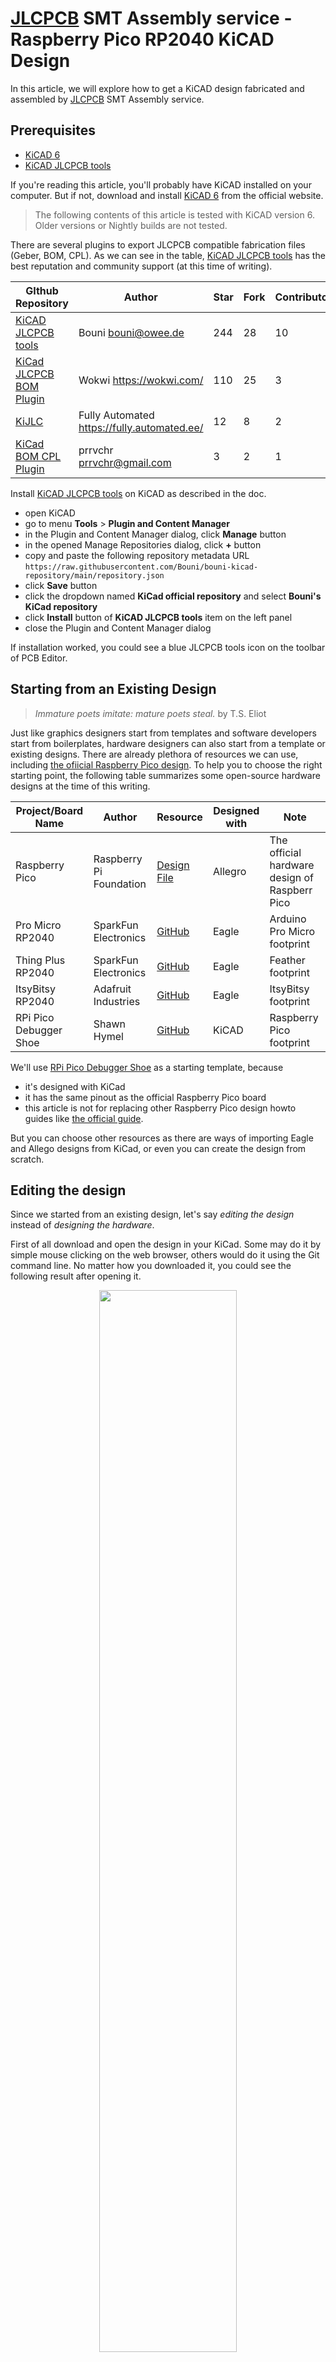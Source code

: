 # [JLCPCB][1] SMT Assembly service - Raspberry Pico RP2040 KiCAD Design

In this article, we will explore how to get a KiCAD design fabricated and assembled by [JLCPCB][1] SMT Assembly service.


## Prerequisites

* [KiCAD 6][3]
* [KiCAD JLCPCB tools][4]

If you're reading this article, you'll probably have KiCAD installed on your computer.
But if not, download and install [KiCAD 6][3] from the official website.

> The following contents of this article is tested with KiCAD version 6. Older versions or Nightly builds are not tested.

There are several plugins to export JLCPCB compatible fabrication files (Geber, BOM, CPL).
As we can see in the table, [KiCAD JLCPCB tools][4] has the best reputation and community support (at this time of writing).

GIthub Repository | Author | Star | Fork | Contributors | Last Updated
------------------|--------|------|------|--------------|-------------
[KiCAD JLCPCB tools](https://github.com/Bouni/kicad-jlcpcb-tools) | Bouni bouni@owee.de | 244 | 28 | 10 | Feb 2022
[KiCad JLCPCB BOM Plugin](https://github.com/wokwi/kicad-jlcpcb-bom-plugin) | Wokwi <https://wokwi.com/> | 110 | 25 | 3 | 2021
[KiJLC](https://github.com/fullyautomated/KiJLC) | Fully Automated <https://fully.automated.ee/> | 12 | 8 | 2 | 2021
[KiCad BOM CPL Plugin](https://github.com/prrvchr/KiCad-BOM-CPL-Plugin) | prrvchr prrvchr@gmail.com | 3 | 2 | 1 | 2020

Install [KiCAD JLCPCB tools][4] on KiCAD as described in the doc.
* open KiCAD
* go to menu **Tools** > **Plugin and Content Manager**
* in the Plugin and Content Manager dialog, click **Manage** button
* in the opened Manage Repositories dialog, click **+** button
* copy and paste the following repository metadata URL `https://raw.githubusercontent.com/Bouni/bouni-kicad-repository/main/repository.json`
* click **Save** button
* click the dropdown named **KiCad official repository** and select **Bouni's KiCad repository**
* click **Install** button of **KiCAD JLCPCB tools** item on the left panel
* close the Plugin and Content Manager dialog

If installation worked, you could see a blue JLCPCB tools icon on the toolbar of PCB Editor.


## Starting from an Existing Design

> _Immature poets imitate: mature poets steal._ by T.S. Eliot

Just like graphics designers start from templates and software developers start from boilerplates, hardware designers can also start from a template or existing designs.
There are already plethora of resources we can use, including [the ofiicial Raspberry Pico design][5].
To help you to choose the right starting point, the following table summarizes some open-source hardware designs at the time of this writing.

Project/Board Name | Author | Resource | Designed with| Note
-------------------|--------|------------|--------------|-----
Raspberry Pico | Raspberry Pi Foundation | [Design File][5] | Allegro | The official hardware design of Raspberr Pico
Pro Micro RP2040 | SparkFun Electronics | [GitHub][6] | Eagle | Arduino Pro Micro footprint
Thing Plus RP2040 | SparkFun Electronics | [GitHub][7] | Eagle | Feather footprint
ItsyBitsy RP2040 | Adafruit Industries | [GitHub][8] | Eagle | ItsyBitsy footprint
RPi Pico Debugger Shoe | Shawn Hymel | [GitHub][9] | KiCAD | Raspberry Pico footprint

We'll use [RPi Pico Debugger Shoe][2] as a starting template, because
* it's designed with KiCad
* it has the same pinout as the official Raspberry Pico board
* this article is not for replacing other Raspberry Pico design howto guides like [the official guide][10].

But you can choose other resources as there are ways of importing Eagle and Allego designs from KiCad, or even you can create the design from scratch.


## Editing the design

Since we started from an existing design, let's say _editing the design_ instead of _designing the hardware_.

First of all download and open the design in your KiCad.
Some may do it by simple mouse clicking on the web browser, others would do it using the Git command line.
No matter how you downloaded it, you could see the following result after opening it.

<center>
<img src="./images/kicad-project-opened.png" style="width: 66%" />
<img src="./images/kicad-3d-view.png" style="width: 66%" />
</center>

You could change whatever in the design as your need.
But before publishing and using it in production, be sure to check the license of the original project.

We will assume that you changed something and ready to go for prototyping with the [JLCPCB][1] SMT Assembly service.


## Generating the Files for JLCPCB

Unlike some other PCBA manufacturers where the BOM, Geber, CPL files are treated manually by the sales and engineering employees, [JLCPCB][1] offers the online form to upload the files to get PCBA ordering done.
[JLCPCB][1] was one of the early suppliers that supported online ordering on the website.
Online PCBA ordering has pros and cons.
* Pros
  - transparent pricing, no hidden costs
  - 24/7 instant ordering
  - progress checking
* Cons
  - the files must be in the correct format

The Geber and CPL files are generated by the EDA software and hardly edited manually.
The problem comes from the BOM list file.
* Often the BOM file is edited manually after generating to meet the stock status of part suppliers. This can cause the BOM file format to break.
* JLCPCB SMT Assembly requires selecting parts from [JLCPCB SMT Parts Library][11]. It has a global sourcing feature in [part manager][11], it takes some lead time for the parts sourced from global suppliers to be ready for assembly.

To make this easier, we installed [KiCAD JLCPCB tools][4] already in the beginning.
We can start using this handy tool now.

<center>
<img src="./images/kicad-launch-jlcplugin.png" style="width: 66%" />
</center>

On the opened popup window named __JLCPCB Tools__, you would see the BOM table with an empty LCLC column.
As you might know if you have some experience in JLCPCB ordering, the [JLCPCB parts library][11] is linked to the [LCSC][13] parts.

You need to choose a part (or multiple parts) in the list then click __Select part__ button on the right sidebar.
For example, we'll choose RP2040 in the list.

<center>
<img src="./images/kicad-empty-lcsc.png" style="width: 66%" />
<img src="./images/kicad-searching-rp2040.png" style="width: 66%" />
</center>

After repeating these steps for all the parts you want to assemble, you could get the BOM list is filled with the right information.
We can assure that our BOM is the most updated and has no shortage issue because we checked JLCPCB's stock status in live while filling in the BOM list.

<center>
<img src="./images/kicad-bom-filled.png" style="width: 66%" />
</center>

After you finished filling the BOM list, just click the __Generate fabrication files__.
The files are generated in the `jlcpcb` folder in the project's root.
You may need to compress teh `jlcpcb/geber` folder to upload to the ordering form, if the zip file is not generated automatically (for example, as `Geber-<your-project-name>.zip`).

<center>
<img src="./images/kicad-jlc-files-generated.png" style="width: 66%" />
</center>

Now we have all the 3 files ready to upload to the [JLCPCB][1] SMT Assembly service page.
* `Geber-<your-project-name>.zip`
* `BOM-<your-project-name>.csv`
* `POS-<your-project-name>.csv`


## Conclusion and Further Readings

We've come through how to make a KiCad-designed RP2040 PCB ready to be made by the [JLCPCB][1] SMT Assembly service.
Although KiCad and RP2040 are mainly discussed, the above method can be used for any different kind of PCB design.
For example, you can choose one of your own KiCad projects to generate JLCPCB-compatible fabrication files.

If you have any questions directly related to JLCPCB, please read [JLCPCB SMT Assembly FAQs][14] first. Most of the common questions are already answered.

Thank you for reading to this end of the long text!

---

[1]: https://jlcpcb.com/HOT "JLCPCB Official Website"
[2]: https://github.com/ShawnHymel/rpi-pico-debugger-shoe "RPi Pico Debugger Shoe by Shawn Hymel"
[3]: https://www.kicad.org/download/ "KiCAD Official Download Page"
[4]: https://github.com/Bouni/kicad-jlcpcb-tools "KiCAD JLCPCB Tools plugin by Bouni"
[5]: https://datasheets.raspberrypi.com/pico/RPi-Pico-R3-PUBLIC-20200119.zip "Raspberry Pico Design File"
[6]: https://github.com/sparkfun/SparkFun_Pro_Micro-RP2040 "SparkFun Pro Micro RP2040"
[7]: https://github.com/sparkfun/SparkFun_Thing_Plus-RP2040 "SparkFun Thing Plus RP2040"
[8]: https://github.com/adafruit/Adafruit-ItsyBitsy-RP2040-PCB "Adafruit ItsyBitsy RP2040 PCB"
[9]: https://github.com/ShawnHymel/rpi-pico-debugger-shoe "RPi Pico Debugger Shoe"
[10]: https://datasheets.raspberrypi.com/rp2040/hardware-design-with-rp2040.pdf "Hardware design with RP2040"
[11]: https://jlcpcb.com/parts/HOT "JLCPCB SMT Parts Library"
[12]: https://smt.jlcpcb.com/HOT/smtPrivateLibrary?index=1
[13]: https://lcsc.com/
[14]: https://support.jlcpcb.com/article/83-smt-assembly-faqs "SMT Assembly FAQs"
